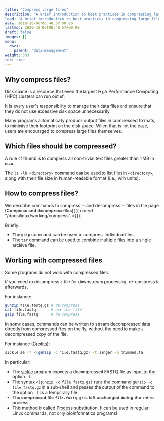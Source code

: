 ```yaml
---
title: "Compress large files"
description: "A brief introduction to best practices in compressing large files."
lead: "A brief introduction to best practices in compressing large files."
date: 2020-10-06T08:48:57+00:00
lastmod: 2020-10-06T08:48:57+00:00
draft: false
images: []
menu:
  docs:
    parent: "data-management"
weight: 303
toc: true
---
```


## Why compress files?

Disk space is a resource that even the largest High Performance Computing (HPC) clusters
can run out of.

It is every user's responsibility to manage their data files and ensure that they do not
use excessive disk space unnecessarily.

Many programs automatically produce output files in compressed formats, to minimise their
footprint on the disk space.
When that is not the case, users are encouraged to compress large files themselves.

## Which files should be compressed?

A rule of thumb is to compress all non-trivial text files greater than 1 MB in size.

The `ls -lh <directory>` command can be used to list files in `<directory>`, along with their
file size in human-readable format (i.e., with units).

## How to compress files?

We describe commands to compress -- and decompress -- files in the page
[Compress and decompress files]({{< relref "/docs/linux/working/compress" >}}).

Briefly:

- The `gzip` command can be used to compress individual files.
- The `tar` command can be used to combine multiple files into a single archive file.

## Working with compressed files

Some programs do not work with compressed files.

If you need to decompress a file for downstream processing, re-compress it afterwards.

For instance:

```bash
gunzip file.fastq.gz # de-compress
cat file.fastq       # use the file
gzip file.fastq      # re-compress
```

In some cases, commands can be written to stream decompressed data directly from
compressed files on the fly, without the need to make a decompressed copy of the file.

For instance ([Credits][ucdavis-process-substitution]):

```bash
sickle se -f <(gunzip -c file.fastq.gz) -t sanger -o trimmed.fa
```

In particular:

- The [sickle][sickle-github] program expects a decompressed FASTQ file
  as input to the option `-f`.
- The syntax `<(gunzip -c file.fastq.gz)` runs the command
  `gunzip -c file.fastq.gz` in a sub-shell
  and passes the output of the command to the option `-f`
  as a temporary file.
- The compressed file `file.fastq.gz` is left unchanged during the entire
  process.
- This method is called [Process substitution][tldp-process-substitution].
  It can be used in regular Linux commands, not only bioinformatics programs!

<!-- Link definitions -->

[sickle-github]: https://github.com/najoshi/sickle
[ucdavis-process-substitution]: https://ucdavis-bioinformatics-training.github.io/2019-March-Bioinformatics-Prerequisites/tuesday/advanced-command-line.html#process-substitution
[tldp-process-substitution]: https://tldp.org/LDP/abs/html/process-sub.html
